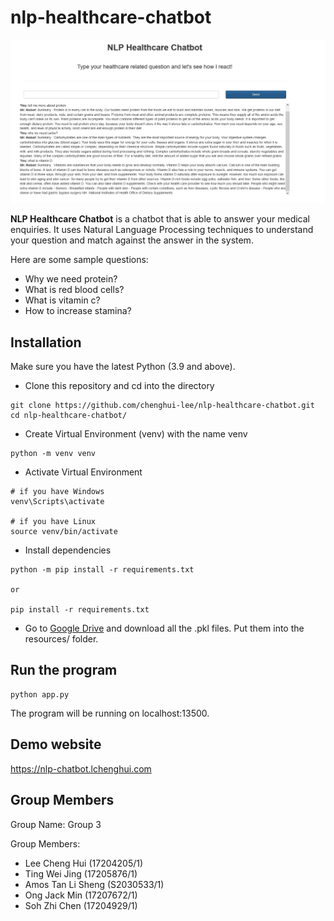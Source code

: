 # nlp-healthcare-chatbot
![homepage](image.png)

**NLP Healthcare Chatbot** is a chatbot that is able to answer your medical enquiries. 
It uses Natural Language Processing techniques to understand your question and match against the answer in the system.

Here are some sample questions:
- Why we need protein?
- What is red blood cells?
- What is vitamin c?
- How to increase stamina?

## Installation
Make sure you have the latest Python (3.9 and above).
- Clone this repository and cd into the directory
```
git clone https://github.com/chenghui-lee/nlp-healthcare-chatbot.git
cd nlp-healthcare-chatbot/
```
- Create Virtual Environment (venv) with the name venv
```
python -m venv venv
```
- Activate Virtual Environment 
```
# if you have Windows
venv\Scripts\activate

# if you have Linux
source venv/bin/activate
```
- Install dependencies
```
python -m pip install -r requirements.txt

or 

pip install -r requirements.txt
```
- Go to [Google Drive](https://drive.google.com/drive/folders/1I2decytopoJ9ArSkycLF9IUcYyl-3Qp_?usp=sharing) and download all the .pkl files. Put them into the resources/ folder.

## Run the program
```
python app.py
```
The program will be running on localhost:13500.

## Demo website
https://nlp-chatbot.lchenghui.com

## Group Members
Group Name: Group 3

Group Members:
- Lee Cheng Hui (17204205/1)
- Ting Wei Jing (17205876/1)
- Amos Tan Li Sheng (S2030533/1)
- Ong Jack Min (17207672/1)
- Soh Zhi Chen (17204929/1)

